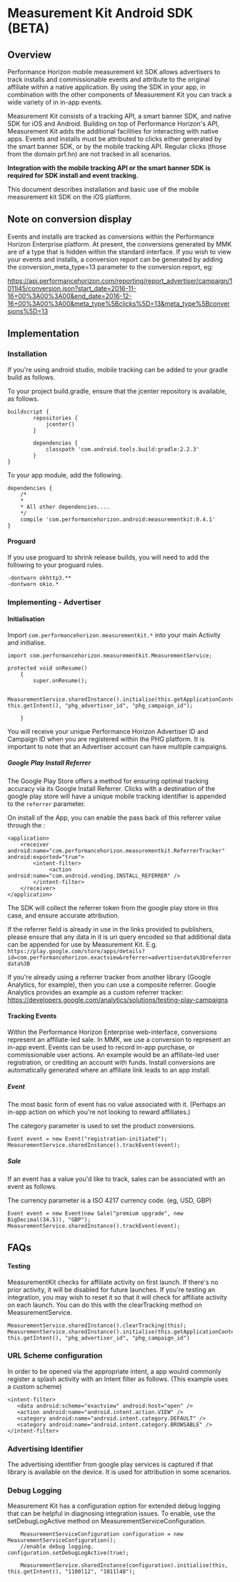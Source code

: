 # Measurement Kit Android SDK (BETA)
## Overview

Performance Horizon mobile measurement kit SDK allows advertisers to track installs and commissionable events and attribute to the original affiliate within a native application. By using the SDK in your app, in combination with the other components of Measurement Kit you can track a wide variety of in in-app events.

Measurement Kit consists of a tracking API, a smart banner SDK, and native SDK for iOS and Android.  Building on top of Performance Horizon's API, Measurement Kit adds the additional facilities for interacting with native apps.  Events and installs must be attributed to clicks either generated by the smart banner SDK, or by the mobile tracking API.  Regular clicks (those from the domain prf.hn) are not tracked in all scenarios.

__Integration with the mobile tracking API or the smart banner SDK is required for SDK install and event tracking.__

This document describes installation and basic use of the mobile measurement kit SDK on the iOS platform.

## Note on conversion display

Events and installs are tracked as conversions within the Performance Horizon Enterprise platform.  At present, the conversions generated by MMK are of a type that is hidden within the standard interface.  If you wish to view your events and installs, a conversion report can be generated by adding the conversion_meta_type=13 parameter to the conversion report, eg:

https://api.performancehorizon.com/reporting/report_advertiser/campaign/1011l45/conversion.json?start_date=2016-11-16+00%3A00%3A00&end_date=2016-12-16+00%3A00%3A00&meta_type%5Bclicks%5D=13&meta_type%5Bconversions%5D=13

## Implementation

### Installation

If you're using android studio, mobile tracking can be added to your gradle build as follows.

To your project build.gradle, ensure that the jcenter repository is available, as follows.

	buildscript {
    		repositories {
        		jcenter()
    		}

    		dependencies {
        		classpath 'com.android.tools.build:gradle:2.2.3'
    		}
	}

To your app module, add the following.

	dependencies {
	    /*
	    *
	    * All other dependencies....
	    */
	    compile 'com.performancehorizon.android:measurementkit:0.4.1'
	}

#### Proguard

If you use proguard to shrink release builds, you will need to add the following to your proguard rules.

	-dontwarn okhttp3.**
	-dontwarn okio.*

### Implementing - Advertiser

#### Initialisation
Import `com.performancehorizon.measurementkit.*` into your main Activity and initialise.

	import com.performancehorizon.measurementkit.MeasurementService;

	protected void onResume()
    	{
        	super.onResume();

        	MeasurementService.sharedInstance().initialise(this.getApplicationContext(), this.getIntent(), "phg_advertiser_id", "phg_campaign_id");

    	}

You will receive your unique Performance Horizon Advertiser ID and Campaign ID when you are registered within the PHG platform. It is important to note that an Advertiser account can have multiple campaigns.

##### Google Play Install Referrer
The Google Play Store offers a method for ensuring optimal tracking accuracy via its Google Install Referrer. Clicks with a destination of the google play store will have a unique mobile tracking identifier is appended to the `referrer` parameter.

On install of the App, you can enable the pass back of this referrer value through the :

	<application>
	    <receiver android:name="com.performancehorizon.measurementkit.ReferrerTracker" android:exported="true">
	        <intent-filter>
	             <action android:name="com.android.vending.INSTALL_REFERRER" />
	        </intent-filter>
	    </receiver>
	</application>

The  SDK will collect the referrer token from the google play store in this case, and ensure accurate attribution.

If the referrer field is already in use in the links provided to publishers, please ensure that any data in it is uri query encoded so that additional data can be appended for use by Measurement Kit.  E.g. `https://play.google.com/store/apps/details?id=com.performancehorizon.exactview&referrer=advertiserdata%3Dreferrerdata%3B`

If you're already using a referrer tracker from another library (Google Analytics, for example), then you can use a composite referrer.  Google Analytics provides an example as a custom referrer tracker:
https://developers.google.com/analytics/solutions/testing-play-campaigns

#### Tracking Events

Within the Performance Horizon Enterprise web-interface, conversions represent an affiliate-led sale.  In MMK, we use a conversion to represent an in-app event.  Events can be used to record in-app purchase, or commissionable user actions.  An example would be an affiliate-led user registration, or crediting an account with funds.  Install conversions are automatically generated where an affiliate link leads to an app install.

##### Event
The most basic form of event has no value associated with it. (Perhaps an in-app action on which you're not looking to reward affiliates.)

The category parameter is used to set the product conversions.

    Event event = new Event("registration-initiated");
    MeasurementService.sharedInstance().trackEvent(event);

##### Sale
If an event has a value you'd like to track, sales can be associated with an event as follows.

The currency parameter is a ISO 4217 currency code. (eg, USD, GBP)

	Event event = new Event(new Sale("premium upgrade", new BigDecimal(34.5)), "GBP");
	MeasurementService.sharedInstance().trackEvent(event);

## FAQs

#### Testing

MeasurementKit checks for affiliate activity on first launch.  If there's no prior activity, it will be disabled for future launches.  If you're testing an integration, you may wish to reset it so that it will check for affiliate activity on each launch.  You can do this with the clearTracking method on MeasurementService.

	MeasurementService.sharedInstance().clearTracking(this);
    MeasurementService.sharedInstance().initialise(this.getApplicationContext(), this.getIntent(), "phg_advertiser_id", "phg_campaign_id")

### URL Scheme configuration

In order to be opened via the appropriate intent, a app woulrd commonly register a splash activity with an Intent filter as follows.  (This example uses a custom scheme)

    <intent-filter>
       <data android:scheme="exactview" android:host="open" />
       <action android:name="android.intent.action.VIEW" />
       <category android:name="android.intent.category.DEFAULT" />
       <category android:name="android.intent.category.BROWSABLE" />
    </intent-filter>

### Advertising Identifier

 The advertising identifier from google play services is captured if that library is available on the device.  It is used for attribution in some scenarios.

### Debug Logging

Measurement Kit has a configuration option for extended debug logging that can be helpful in diagnosing integration issues. To enable, use the setDebugLogActive method on MeasurementServiceConfiguration.

        MeasurementServiceConfiguration configuration = new MeasurementServiceConfiguration();
        //enable debug logging.
	configuration.setDebugLogActive(true);
	
        MeasurementService.sharedInstance(configuration).initialise(this, this.getIntent(), "1100l12", "1011l48");
